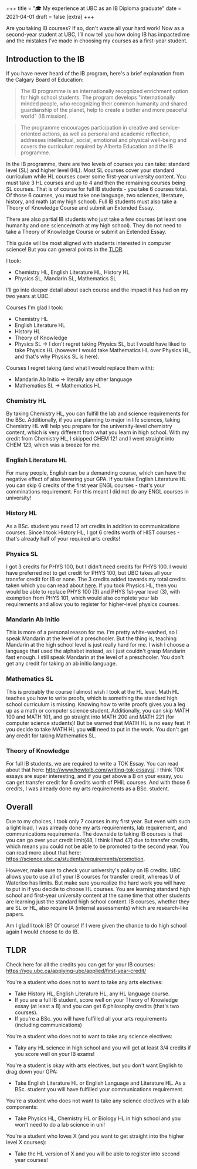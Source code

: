 +++
title = "🎓 My experience at UBC as an IB Diploma graduate"
date = 2021-04-01
draft = false
[extra]
+++

Are you taking IB courses? If so, don't waste all your hard work! Now as a second-year student at UBC, I’ll now tell you how doing IB has impacted me and the mistakes I’ve made in choosing my courses as a first-year student.
<!-- more -->

## Introduction to the IB
If you have never heard of the IB program, here's a brief explanation from the Calgary Board of Education: 

> The IB programme is an internationally recognized enrichment option for high school students. The program develops "internationally minded people, who recognizing their common humanity and shared guardianship of the planet, help to create a better and more peaceful world" (IB mission).

> The programme encourages participation in creative and service-oriented actions, as well as personal and academic reflection, addresses intellectual, social, emotional and physical well-being and covers the curriculum required by Alberta Education and the IB programme.

In the IB programme, there are two levels of courses you can take: standard level (SL) and higher level (HL). Most SL courses cover your standard curriculum while HL courses cover some first-year university content. You must take 3 HL courses and up to 4 and then the remaining courses being SL courses. That is of course for full IB students - you take 6 courses total. Of those 6 courses, you must take one language, two sciences, literature, history, and math (at my high school). Full IB students must also take a Theory of Knowledge Course and submit an Extended Essay.

There are also partial IB students who just take a few courses (at least one humanity and one science/math at my high school). They do not need to take a Theory of Knowledge Course or submit an Extended Essay. 

This guide will be most aligned with students interested in computer science! But you can general points in the [TLDR](#tldr). 

I took: 
- Chemistry HL, English Literature HL, History HL
- Physics SL, Mandarin SL, Mathematics SL

I’ll go into deeper detail about each course and the impact it has had on my two years at UBC.

Courses I'm glad I took: 
- Chemistry HL
- English Literature HL
- History HL
- Theory of Knowledge
- Physics SL → I don't regret taking Physics SL, but I would have liked to take Physics HL (however I would take Mathematics HL over Physics HL, and that's why Physics SL is here).

Courses I regret taking (and what I would replace them with):
- Mandarin Ab Initio → literally any other language
- Mathematics SL → Mathematics HL

### Chemistry HL
By taking Chemistry HL, you can fulfill the lab and science requirements for the BSc. Additionally, if you are planning to major in life sciences, taking Chemistry HL will help you prepare for the university-level chemistry content, which is very different from what you learn in high school. With my credit from Chemistry HL, I skipped CHEM 121 and I went straight into CHEM 123, which was a breeze for me.

### English Literature HL
For many people, English can be a demanding course, which can have the negative effect of also lowering your GPA. If you take English Literature HL you can skip 6 credits of the first year ENGL courses - that's your comminations requirement. For this meant I did not do any ENGL courses in university!

### History HL
As a BSc. student you need 12 art credits in addition to communications courses. Since I took History HL, I got 6 credits worth of HIST courses - that's already half of your required arts credits! 

### Physics SL
I got 3 credits for PHYS 100, but I didn't need credits for PHYS 100. I would have preferred not to get credit for PHYS 100, but UBC takes all your transfer credit for IB or none. The 3 credits added towards my total credits taken which you can read about [here](#overall). If you took Physics HL, then you would be able to replace PHYS 100 (3) and PHYS 1st-year level (3), with exemption from PHYS 101, which would also complete your lab requirements and allow you to register for higher-level physics courses. 

### Mandarin Ab Initio
This is more of a personal reason for me. I'm pretty white-washed, so I speak Mandarin at the level of a preschooler. But the thing is, teaching Mandarin at the high school level is just really hard for me. I wish I choose a language that used the alphabet instead, as I just couldn't grasp Mandarin fast enough. I still speak Mandarin at the level of a preschooler. You don't get any credit for taking an ab initio language.

### Mathematics SL
This is probably the course I almost wish I took at the HL level. Math HL teaches you how to write proofs, which is something the standard high school curriculum is missing. Knowing how to write proofs gives you a leg up as a math or computer science student. Additionally, you can skip MATH 100 and MATH 101, and go straight into MATH 200 and MATH 221 (for computer science students)! But be warned that MATH HL is no easy feat. If you decide to take MATH HL you **will** need to put in the work. You don't get any credit for taking Mathematics SL. 

### Theory of Knowledge 
For full IB students, we are required to write a TOK Essay. You can read about that here: http://www.howtoib.com/writing-tok-essays/. I think TOK essays are super interesting, and if you get above a B on your essay, you can get transfer credit for 6 credits worth of PHIL courses. And with those 6 credits, I was already done my arts requirements as a BSc. student. 

<!-- ### Extended Essay  -->

## Overall
Due to my choices, I took only 7 courses in my first year. But even with such a light load, I was already done my arts requirements, lab requirement, and communications requirements. The downside to taking IB courses is that you can go over your credit limit(48, I think I had 47) due to transfer credits, which means you could not be able to be promoted to the second year. You can read more about that here: https://science.ubc.ca/students/requirements/promotion. 

However, make sure to check your university's policy on IB credits. UBC allows you to use all of your IB courses for transfer credit, whereas U of Waterloo has limits. But make sure you realize the hard work you will have to put in if you decide to choose HL courses. You are learning standard high school and first-year university content at the same time that other students are learning just the standard high school content. IB courses, whether they are SL or HL, also require IA (internal assessments) which are research-like papers.

Am I glad I took IB? Of course! If I were given the chance to do high school again I would choose to do IB.

## TLDR

Check here for all the credits you can get for your IB courses: https://you.ubc.ca/applying-ubc/applied/first-year-credit/

You're a student who <span>does not</span> to want to take any <span>arts</span> electives:
- Take History HL, English Literature HL, any HL language course.
- If you are a full IB student, score well on your Theory of Knowledge essay (at least a B) and you can get 6 philosophy credits (that's two courses).
- If you're a BSc. you will have fulfilled all your arts requirements (including communications)

You're a student who <span>does not</span> to want to take any <span>science</span> electives:
- Taky any HL science in high school and you will get at least 3/4 credits if you score well on your IB exams!

You're a student is okay with arts electives, but you <span>don't</span> want <span>English</span> to drag down your GPA:
- Take English Literature HL or English Language and Literature HL. As a BSc. student you will have fulfilled your communications requirement. 

You're a student who <span>does not want</span> to take any science electives with a <span>lab</span> components:
- Take Physics HL, Chemistry HL or Biology HL in high school and you won't need to do a lab science in uni!

You're a student who <span>loves X</span> (and you want to get straight into the <span>higher level</span> X courses):
- Take the HL version of X and you will be able to register into second year courses!
